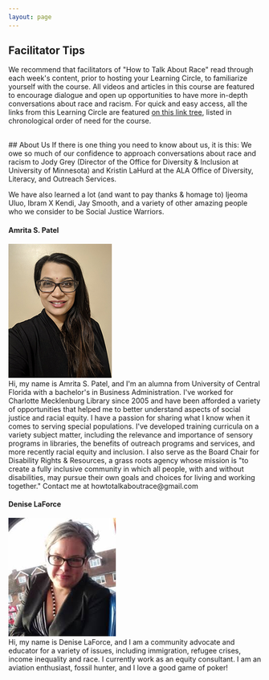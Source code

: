 ```yaml
---
layout: page
---
```

## Facilitator Tips
We recommend that facilitators of "How to Talk About Race" read through each week's content, prior to hosting your Learning Circle, to familiarize yourself with the course. All videos and articles in this course are featured to encourage dialogue and open up opportunities to have more in-depth conversations about race and racism. For quick and easy access, all the links from this Learning Circle are featured [on this link tree](https://linktr.ee/howtotalkaboutrace), listed in chronological order of need for the course. 

<br>
## About Us
If there is one thing you need to know about us, it is this: We owe so much of our confidence to approach conversations about race and racism to  Jody Grey (Director of the Office for Diversity & Inclusion at University of Minnesota) and Kristin LaHurd at the ALA Office of Diversity, Literacy, and Outreach Services.

We have also learned a lot (and want to pay thanks & homage to)  Ijeoma Uluo, Ibram X Kendi, Jay Smooth, and a variety of other amazing people who we consider to be Social Justice Warriors. 

#### Amrita S. Patel
<img src="/img/amrita.jpg" alt="Amrita S. Patel">
<br>
Hi, my name is Amrita S. Patel, and I'm an alumna from University of Central Florida with a bachelor's in Business Administration. I've worked for Charlotte Mecklenburg Library since 2005 and have been afforded a variety of opportunities that helped me to better understand aspects of social justice and racial equity. I have a passion for sharing what I know when it comes to serving special populations. I've developed training curricula on a variety subject matter, including the relevance and importance of sensory programs in libraries, the benefits of outreach programs and services, and more recently racial equity and inclusion. I also serve as the Board Chair for Disability Rights & Resources, a grass roots agency whose mission is "to create a fully inclusive community in which all people, with and without disabilities, may pursue their own goals and choices for living and working together." Contact me at howtotalkaboutrace@gmail.com

#### Denise LaForce
<img src="/img/denise.jpg" alt="Denise LaForce">
<br>
Hi, my name is Denise LaForce, and I am a community advocate and educator for a variety of issues, including immigration, refugee crises, income inequality and race. I currently work as an equity consultant. I am an aviation enthusiast, fossil hunter, and I love a good game of poker! 